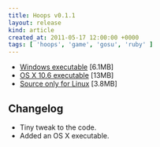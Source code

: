 ```yaml
---
title: Hoops v0.1.1
layout: release
kind: article
created_at: 2011-05-17 12:00:00 +0000
tags: [ 'hoops', 'game', 'gosu', 'ruby' ]
---
```


* [Windows executable](http://dl.dropbox.com/u/33370854/games/hoops/hoops_v0_1_1_WIN32.zip) [6.1MB]
* [OS X 10.6 executable](http://dl.dropbox.com/u/33370854/games/hoops/hoops_v0_1_1a_OSX_10_6.zip) [13MB]
* [Source only for Linux](http://dl.dropbox.com/u/33370854/games/hoops/hoops_v0_1_1_SOURCE.zip) [3.8MB]

Changelog
---------

* Tiny tweak to the code.
* Added an OS X executable.